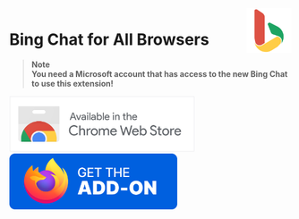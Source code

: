 <img style="vertical-align:middle;" align="right" src="public/icon1024.png" width="80px">

# Bing Chat for All Browsers

> **Note**<br/> **You need a Microsoft account that has access to the new Bing Chat to use this extension!**

<a href="https://chrome.google.com/webstore/detail/bing-chat-for-all-browser/jofbglonpbndadajbafmmaklbfbkggpo">

<img src="./misc/chrome-download.png" alt="Chrome Web Store" height="100" />
</a>
<a href="https://addons.mozilla.org/en-US/firefox/addon/bing-chat-for-all-browsers/">
<img src="./misc/firefox-download.png" alt="Chrome Web Store" height="100" />
</a>
